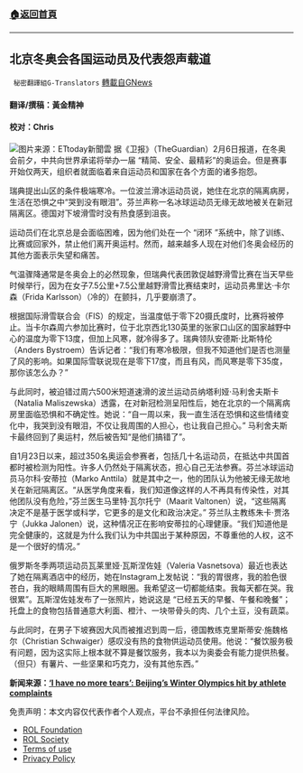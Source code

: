 ###  [:house:返回首頁](https://github.com/ourhimalayas/txt)
---


## 北京冬奥会各国运动员及代表怨声载道
` 秘密翻譯組G-Translators` [轉載自GNews](https://gnews.org/zh-hans/1968810/)

#### 翻译/撰稿：黃金精神

#### 校对：Chris
![](https://assets.gnews.org/wp-content/uploads/2022/02/图片1-8.jpg)图片来源：ETtoday新聞雲
据《卫报》（TheGuardian）2月6日报道，在冬奥会前夕，中共向世界承诺将举办一届 “精简、安全、最精彩”的奥运会。但是赛事开始仅两天，组织者就面临着来自运动员和国家在各个方面的诸多抱怨。

瑞典提出山区的条件极端寒冷。一位波兰滑冰运动员说，她住在北京的隔离病房，生活在恐惧之中“哭到没有眼泪”。芬兰声称一名冰球运动员无缘无故地被关在新冠隔离区。德国对下坡滑雪时没有热食感到沮丧。

运动员们在北京总是会面临困难，因为他们处在一个 “闭环 ”系统中，除了训练、比赛或回家外，禁止他们离开奥运村。然而，越来越多人现在对他们冬奥会经历的其他方面表示失望和痛苦。

气温骤降通常是冬奥会上的必然现象，但瑞典代表团敦促越野滑雪比赛在当天早些时候举行，因为在女子7.5公里+7.5公里越野滑雪比赛结束时，运动员弗里达·卡尔森（Frida Karlsson）（冷的）在颤抖，几乎要崩溃了。

根据国际滑雪联合会（FIS）的规定，当温度低于零下20摄氏度时，比赛将被停止。当卡尔森周六参加比赛时，位于北京西北130英里的张家口山区的国家越野中心的温度为零下13度，但加上风寒，就冷得多了。瑞典领队安德斯·比斯特伦（Anders Bystroem）告诉记者：“我们有寒冷极限，但我不知道他们是否也测量了风的影响。如果国际雪联说现在是零下17度，而且有风，而风寒是零下35度，那你该怎么办？”

与此同时，被迫错过周六500米短道速滑的波兰运动员纳塔利娅·马利舍夫斯卡（Natalia Maliszewska）透露，在对新冠检测呈阳性后，她在北京的一个隔离病房里面临恐惧和不确定性。她说：“自一周以来，我一直生活在恐惧和这些情绪变化中，我哭到没有眼泪，不仅让我周围的人担心，也让我自己担心。” 马利舍夫斯卡最终回到了奥运村，然后被告知“是他们搞错了”。

自1月23日以来，超过350名奥运会参赛者，包括几十名运动员，在抵达中共国首都时被检测为阳性。许多人仍然处于隔离状态，担心自己无法参赛。芬兰冰球运动员马尔科·安蒂拉（Marko Anttila）就是其中之一，他的团队认为他被无缘无故地关在新冠隔离区。“从医学角度来看，我们知道像这样的人不再具有传染性，对其他团队没有危险，”芬兰医生马里特·瓦尔托宁（Maarit Valtonen）说，“这些隔离决定不是基于医学或科学，它更多的是文化和政治决定。” 芬兰队主教练朱卡·贾洛宁（Jukka Jalonen）说，这种情况正在影响安蒂拉的心理健康。“我们知道他是完全健康的，这就是为什么我们认为中共国出于某种原因，不尊重他的人权，这不是一个很好的情况。”

俄罗斯冬季两项运动员瓦莱里娅·瓦斯涅佐娃（Valeria Vasnetsova）最近也表达了她在隔离酒店中的经历，她在Instagram上发帖说：“我的胃很疼，我的脸色很苍白，我的眼睛周围有巨大的黑眼圈。我希望这一切都能结束。我每天都在哭。我很累”。瓦斯涅佐娃发布了一张照片，她说这是 “已经五天的早餐、午餐和晚餐”；托盘上的食物包括普通意大利面、橙汁、一块带骨头的肉、几个土豆，没有蔬菜。

与此同时，在男子下坡赛因大风而被推迟到周一后，德国教练克里斯蒂安·施魏格尔（Christian Schwaiger）感叹没有热的食物供运动员使用。他说：“餐饮服务极有问题，因为这实际上根本就不算是餐饮服务，我本以为奥委会有能力提供热餐。（但只）有薯片、一些坚果和巧克力，没有其他东西。”

**新闻来源：**[**‘I have no more tears’: Beijing’s Winter Olympics hit by athlete complaints**](https://www.theguardian.com/sport/2022/feb/06/i-have-no-more-tears-beijing-winter-olympics-hit-by-athlete-complaints)

 

免责声明：本文内容仅代表作者个人观点，平台不承担任何法律风险。

- [ROL Foundation](https://rolfoundation.org/)
- [ROL Society](https://rolsociety.org/)
- [Terms of use](https://gnews.org/terms-of-use-3/)
- [Privacy Policy](https://gnews.org/privacy-policy/)
